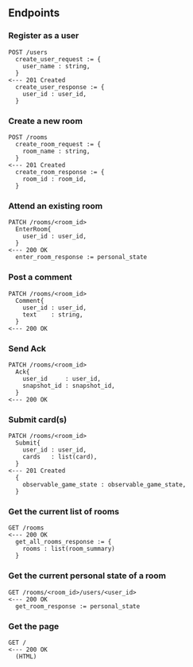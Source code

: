 
## Endpoints

### Register as a user

```
POST /users
  create_user_request := {
    user_name : string,
  }
<--- 201 Created
  create_user_response := {
    user_id : user_id,
  }
```


### Create a new room

```
POST /rooms
  create_room_request := {
    room_name : string,
  }
<--- 201 Created
  create_room_response := {
    room_id : room_id,
  }
```


### Attend an existing room

```
PATCH /rooms/<room_id>
  EnterRoom{
    user_id : user_id,
  }
<--- 200 OK
  enter_room_response := personal_state
```


### Post a comment

```
PATCH /rooms/<room_id>
  Comment{
    user_id : user_id,
    text    : string,
  }
<--- 200 OK
```


### Send Ack

```
PATCH /rooms/<room_id>
  Ack{
    user_id     : user_id,
    snapshot_id : snapshot_id,
  }
<--- 200 OK
```


### Submit card(s)

```
PATCH /rooms/<room_id>
  Submit{
    user_id : user_id,
    cards   : list(card),
  }
<--- 201 Created
  {
    observable_game_state : observable_game_state,
  }
```


### Get the current list of rooms

```
GET /rooms
<--- 200 OK
  get_all_rooms_response := {
    rooms : list(room_summary)
  }
```


### Get the current personal state of a room

```
GET /rooms/<room_id>/users/<user_id>
<--- 200 OK
  get_room_response := personal_state
```


### Get the page

```
GET /
<--- 200 OK
  (HTML)
```
